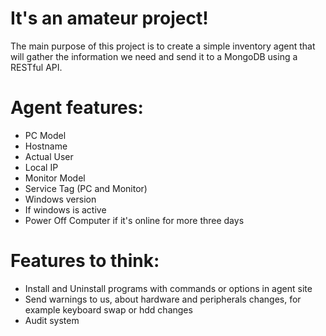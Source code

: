 # It's an amateur project!
The main purpose of this project is to create a simple inventory agent that will gather the information we need and send it to a MongoDB using a RESTful API.

# Agent features:
- PC Model
- Hostname
- Actual User
- Local IP
- Monitor Model
- Service Tag (PC and Monitor)
- Windows version
- If windows is active
- Power Off Computer if it's online for more three days

# Features to think:

- Install and Uninstall programs with commands or options in agent site
- Send warnings to us, about hardware and peripherals changes, for example keyboard swap or hdd changes
- Audit system

